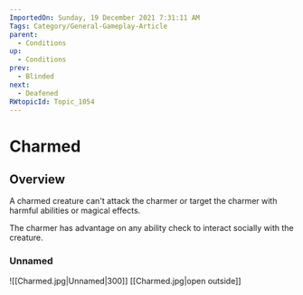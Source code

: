 ```yaml
---
ImportedOn: Sunday, 19 December 2021 7:31:11 AM
Tags: Category/General-Gameplay-Article
parent:
  - Conditions
up:
  - Conditions
prev:
  - Blinded
next:
  - Deafened
RWtopicId: Topic_1054
---
```

# Charmed
## Overview
A charmed creature can't attack the charmer or target the charmer with harmful abilities or magical effects.

The charmer has advantage on any ability check to interact socially with the creature.

### Unnamed
![[Charmed.jpg|Unnamed|300]]
[[Charmed.jpg|open outside]]
